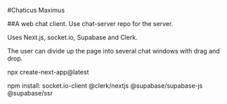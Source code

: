 #Chaticus Maximus

##A web chat client. Use chat-server repo for the server.

Uses Next.js, socket.io, Supabase and Clerk. 

The user can divide up the page into several chat windows with drag and drop.

npx create-next-app@latest

npm install:
socket.io-client
@clerk/nextjs
@supabase/supabase-js @supabase/ssr

